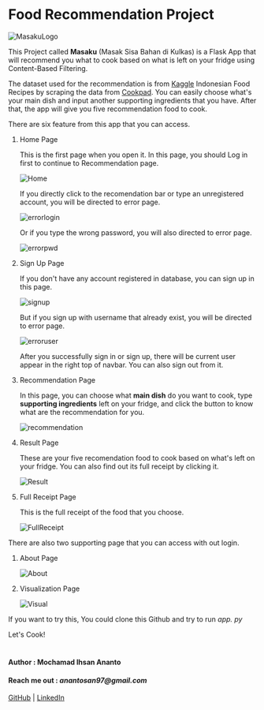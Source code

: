 # Food Recommendation Project

![MasakuLogo](/screenshot/Masaku_Logo.png)

This Project called **Masaku** (Masak Sisa Bahan di Kulkas) is a Flask App that will recommend you what to cook based on what is left on your fridge using Content-Based Filtering.

The dataset used for the recommendation is from [Kaggle](https://www.kaggle.com/canggih/indonesian-food-recipes) Indonesian Food Recipes by scraping the data from [Cookpad](https://www.cookpad.com). You can easily choose what's your main dish and input another supporting ingredients that you have. After that, the app will give you five recommendation food to cook.

There are six feature from this app that you can access.

1. Home Page

    This is the first page when you open it. In this page, you should Log in first to continue to Recommendation page.

    ![Home](/screenshot/home.png)

    If you directly click to the recomendation bar or type an unregistered account, you will be directed to error page.

    ![errorlogin](/screenshot/error_loginfirst.png)

    Or if you type the wrong password, you will also directed to error page.

    ![errorpwd](/screenshot/error_wrongpwd.png)

2. Sign Up Page

    If you don't have any account registered in database, you can sign up in this page.

    ![signup](/screenshot/signup.png)

    But if you sign up with username that already exist, you will be directed to error page.

    ![erroruser](/screenshot/error_userexist.png)

    After you successfully sign in or sign up, there will be current user appear in the right top of navbar. You can also sign out from it.

3. Recommendation Page

     In this page, you can choose what **main dish** do you want to cook, type **supporting ingredients** left on your fridge, and click the button to know what are the recommendation for you.

    ![recommendation](/screenshot/recommendation.png)

4. Result Page

    These are your five recomendation food to cook based on what's left on your fridge. You can also find out its full receipt by clicking it.

    ![Result](/screenshot/result.png)

5. Full Receipt Page
    
    This is the full receipt of the food that you choose. 

    ![FullReceipt](/screenshot/full_receipt.png)

There are also two supporting page that you can access with out login.

1. About Page

    ![About](/screenshot/About.png)

2. Visualization Page

    ![Visual](/screenshot/visualize.png)

If you want to try this, You could clone this Github and try to run _app. py_

Let's Cook!


#
#### Author : Mochamad Ihsan Ananto
#### Reach me out : _anantosan97@gmail.com_

[GitHub](https://github.com/anantosan)
|
[LinkedIn](https://www.linkedin.com/in/mochamad-ihsan-ananto-4a70b8123/)
